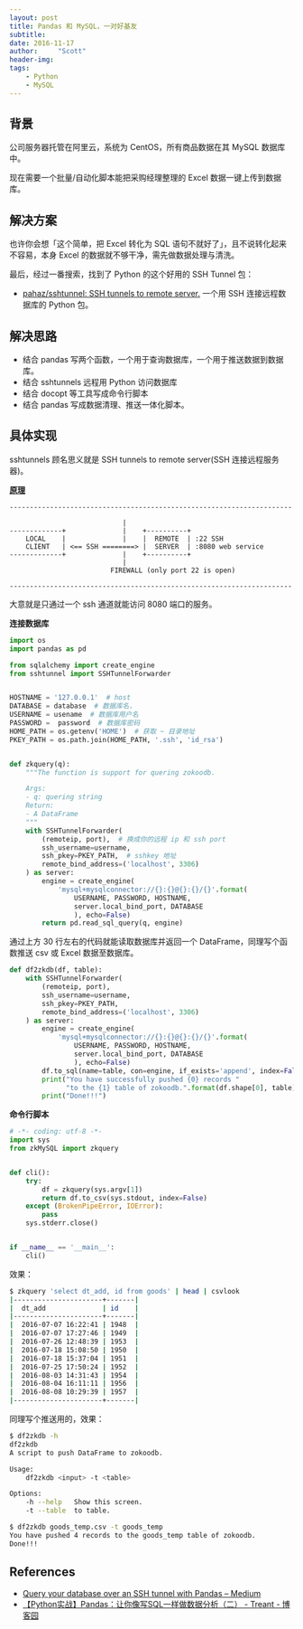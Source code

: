 ```yaml
---
layout: post
title: Pandas 和 MySQL，一对好基友
subtitle:   
date: 2016-11-17
author:     "Scott"
header-img: 
tags:
    - Python
    - MySQL
---
```



## 背景
公司服务器托管在阿里云，系统为 CentOS，所有商品数据在其 MySQL 数据库中。

现在需要一个批量/自动化脚本能把采购经理整理的 Excel 数据一键上传到数据库。

## 解决方案
也许你会想「这个简单，把 Excel 转化为 SQL 语句不就好了」，且不说转化起来不容易，本身 Excel 的数据就不够干净，需先做数据处理与清洗。

最后，经过一番搜索，找到了 Python 的这个好用的 SSH Tunnel 包：

* [pahaz/sshtunnel: SSH tunnels to remote server.](https://github.com/pahaz/sshtunnel) 一个用 SSH 连接远程数据库的 Python 包。

## 解决思路
* 结合 pandas 写两个函数，一个用于查询数据库，一个用于推送数据到数据库。
* 结合 sshtunnels 远程用 Python 访问数据库
* 结合 docopt 等工具写成命令行脚本
* 结合 pandas 写成数据清理、推送一体化脚本。

## 具体实现
sshtunnels 顾名思义就是  SSH tunnels to remote server(SSH 连接远程服务器)。

**[原理](https://github.com/pahaz/sshtunnel#usage-scenarios)**

```
----------------------------------------------------------------------

                            |
-------------+              |    +----------+
    LOCAL    |              |    |  REMOTE  | :22 SSH
    CLIENT   | <== SSH ========> |  SERVER  | :8080 web service
-------------+              |    +----------+
                            |
                         FIREWALL (only port 22 is open)

----------------------------------------------------------------------
```

大意就是只通过一个 ssh 通道就能访问 8080 端口的服务。

**连接数据库**

```python
import os
import pandas as pd

from sqlalchemy import create_engine
from sshtunnel import SSHTunnelForwarder


HOSTNAME = '127.0.0.1'  # host
DATABASE = database  # 数据库名，
USERNAME = usename  # 数据库用户名
PASSWORD =  password  # 数据库密码
HOME_PATH = os.getenv('HOME')  # 获取 ~ 目录地址
PKEY_PATH = os.path.join(HOME_PATH, '.ssh', 'id_rsa')


def zkquery(q):
    """The function is support for quering zokoodb.

    Args:
    - q: quering string
    Return:
    - A DataFrame
    """
    with SSHTunnelForwarder(
        (remoteip, port),  # 换成你的远程 ip 和 ssh port
        ssh_username=username,
        ssh_pkey=PKEY_PATH,  # sshkey 地址
        remote_bind_address=('localhost', 3306)
    ) as server:
        engine = create_engine(
            'mysql+mysqlconnector://{}:{}@{}:{}/{}'.format(
                USERNAME, PASSWORD, HOSTNAME,
                server.local_bind_port, DATABASE
                ), echo=False)
        return pd.read_sql_query(q, engine)
```

通过上方 30 行左右的代码就能读取数据库并返回一个 DataFrame，同理写个函数推送 csv 或 Excel 数据至数据库。

```python
def df2zkdb(df, table):
    with SSHTunnelForwarder(
        (remoteip, port),
        ssh_username=username,
        ssh_pkey=PKEY_PATH,
        remote_bind_address=('localhost', 3306)
    ) as server:
        engine = create_engine(
            'mysql+mysqlconnector://{}:{}@{}:{}/{}'.format(
                USERNAME, PASSWORD, HOSTNAME,
                server.local_bind_port, DATABASE
                ), echo=False)
        df.to_sql(name=table, con=engine, if_exists='append', index=False)
        print("You have successfully pushed {0} records "
              "to the {1} table of zokoodb.".format(df.shape[0], table))
        print("Done!!!")
```

**命令行脚本**

```python
# -*- coding: utf-8 -*-
import sys
from zkMySQL import zkquery


def cli():
    try:
        df = zkquery(sys.argv[1])
        return df.to_csv(sys.stdout, index=False)
    except (BrokenPipeError, IOError):
        pass
    sys.stderr.close()


if __name__ == '__main__':
    cli()

```

效果：

```bash
$ zkquery 'select dt_add, id from goods' | head | csvlook
|----------------------+-------|
|  dt_add              | id    |
|----------------------+-------|
|  2016-07-07 16:22:41 | 1948  |
|  2016-07-07 17:27:46 | 1949  |
|  2016-07-26 12:48:39 | 1953  |
|  2016-07-18 15:08:50 | 1950  |
|  2016-07-18 15:37:04 | 1951  |
|  2016-07-25 17:50:24 | 1952  |
|  2016-08-03 14:31:43 | 1954  |
|  2016-08-04 16:11:11 | 1956  |
|  2016-08-08 10:29:39 | 1957  |
|----------------------+-------|
```

同理写个推送用的，效果：

```bash
$ df2zkdb -h
df2zkdb
A script to push DataFrame to zokoodb.

Usage:
    df2zkdb <input> -t <table>

Options:
    -h --help   Show this screen.
    -t --table  to table.

$ df2zkdb goods_temp.csv -t goods_temp
You have pushed 4 records to the goods_temp table of zokoodb.
Done!!!
```

## References
* [Query your database over an SSH tunnel with Pandas – Medium](https://medium.com/@amirziai/query-your-database-over-an-ssh-tunnel-with-pandas-603ce49b35a1#.ootfbcclj)
* [【Python实战】Pandas：让你像写SQL一样做数据分析（二） - Treant - 博客园](http://www.cnblogs.com/en-heng/p/5686062.html)
